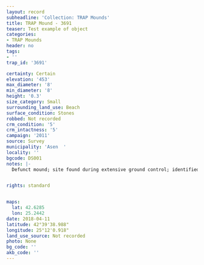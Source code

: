 ```yaml
---
layout: record
subheadline: 'Collection: TRAP Mounds'
title: TRAP Mound - 3691
teaser: Test example of object
categories:
- TRAP Mounds
header: no
tags:
- ''
trap_id: '3691'

certainty: Certain
elevation: '453'
max_diameter: '8'
min_diameter: '8'
height: '0.3'
size_category: Small
surrounding_land_use: Beach
surface_condition: Stones
robbed: Not recorded
crm_condition: '5'
crm_intactness: '5'
campaign: '2011'
source: Survey
municipality: 'Asen  '
locality: ''
bgcode: DS001
notes: |-
  Defunct mound; site found during extensive ground control; identified as mound but not fully registered; Height extrapolated not documented.


rights: standard


maps:
  lat: 42.6285
  lon: 25.2442
date: 2018-04-11
latitude: 42°39'38.988"
longitude: 25°12'0.918"
land_use_source: Not recorded
photo: None
bg_code: ''
akb_code: ''
---
```

